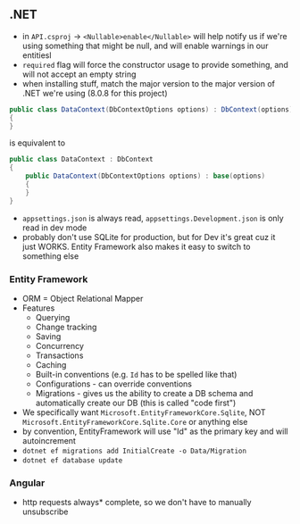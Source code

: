 ## .NET

- in `API.csproj` -> `<Nullable>enable</Nullable>` will help notify us if we're using something that might be null, and will enable warnings in our entitiesl
- `required` flag will force the constructor usage to provide something, and will not accept an empty string
- when installing stuff, match the major version to the major version of .NET we're using (8.0.8 for this project)

```C#
public class DataContext(DbContextOptions options) : DbContext(options)
{
}
```

is equivalent to

```C#
public class DataContext : DbContext
{
    public DataContext(DbContextOptions options) : base(options)
    {
    }
}
```

- `appsettings.json` is always read, `appsettings.Development.json` is only read in dev mode
- probably don't use SQLite for production, but for Dev it's great cuz it just WORKS. Entity Framework also makes it easy to switch to something else

### Entity Framework

- ORM = Object Relational Mapper
- Features
  - Querying
  - Change tracking
  - Saving
  - Concurrency
  - Transactions
  - Caching
  - Built-in conventions (e.g. `Id` has to be spelled like that)
  - Configurations - can override conventions
  - Migrations - gives us the ability to create a DB schema and automatically create our DB (this is called "code first")
- We specifically want `Microsoft.EntityFrameworkCore.Sqlite`, NOT `Microsoft.EntityFrameworkCore.Sqlite.Core` or anything else
- by convention, EntityFramework will use "Id" as the primary key and will autoincrement
- `dotnet ef migrations add InitialCreate -o Data/Migration`
- `dotnet ef database update`

### Angular

- http requests always\* complete, so we don't have to manually unsubscribe
